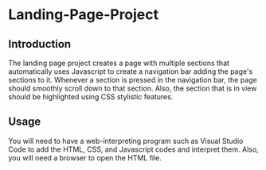 # Landing-Page-Project

## Introduction
The landing page project creates a page with multiple sections that automatically uses Javascript to create a navigation bar adding the page's sections to it. Whenever a section is pressed in the navigation bar, the page should smoothly scroll down to that section. Also, the section that is in view should be highlighted using CSS stylistic features.


## Usage
You will need to have a web-interpreting program such as Visual Studio Code to add the HTML, CSS, and Javascript codes and interpret them. Also, you will need a browser to open the HTML file.
